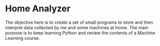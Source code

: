 # Home Analyzer
The objective here is to create a set of small programs to store and then interpret data collected by me and some machines at home. The main purpose is to keep learning Python and review the contents of a Machine Learning course. 
